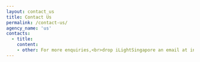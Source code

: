 ```yaml
---
layout: contact_us
title: Contact Us
permalink: /contact-us/
agency_name: 'us'
contacts:
  - title:
    content:
    - other: For more enquiries,<br>drop iLightSingapore an email at info@ilight.sg   
---
```

